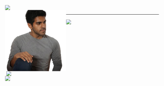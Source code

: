<img align="center" src="https://i.pinimg.com/originals/19/42/61/194261884db52c48aa5152f25f5ab71c.jpg" width="2000"/> 
   <br>
   
   
   <img align="left" src="https://github.com/Navaneethp007/Navaneethp007/blob/main/Gitm%20(1).png" height="200" width="200"/>
   <img align="right" src="https://github.com/Navaneethp007/Navaneethp007/blob/main/git%20pro%20(4).gif" width="500"/>
   
  

---
<img align="left" src="https://github-readme-stats.vercel.app/api?username=Navaneethp007&show_icons=true&theme=cobalt&hide_border=true"/>
<img align="center" src="https://github-readme-stats.vercel.app/api/top-langs/?username=Navaneethp007&layout=compact"/>
